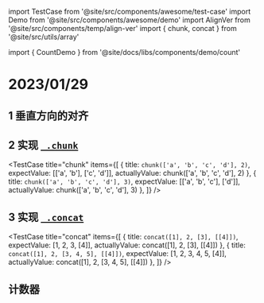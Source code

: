import TestCase from '@site/src/components/awesome/test-case'
import Demo from '@site/src/components/awesome/demo'
import AlignVer from '@site/src/components/temp/align-ver'
import { chunk, concat } from '@site/src/utils/array'

import { CountDemo } from '@site/docs/libs/components/demo/count'

# 2023/01/29
## 1 垂直方向的对齐
<Demo>
  <AlignVer />
</Demo>

## 2 实现 [`_.chunk`](https://lodash.com/docs/4.17.15#chunk)
<TestCase
  title="chunk"
  items={[
    {
      title: `chunk(['a', 'b', 'c', 'd'], 2)`,
      expectValue: [['a', 'b'], ['c', 'd']],
      actuallyValue: chunk(['a', 'b', 'c', 'd'], 2)
    },
    {
      title: `chunk(['a', 'b', 'c', 'd'], 3)`,
      expectValue: [['a', 'b', 'c'], ['d']],
      actuallyValue: chunk(['a', 'b', 'c', 'd'], 3)
    },
  ]}
/>


## 3 实现 [`_.concat`](https://lodash.com/docs/4.17.15#concat)
<TestCase
  title="concat"
  items={[
    {
      title: `concat([1], 2, [3], [[4]])`,
      expectValue: [1, 2, 3, [4]],
      actuallyValue: concat([1], 2, [3], [[4]])
    },
    {
      title: `concat([1], 2, [3, 4, 5], [[4]])`,
      expectValue: [1, 2, 3,  4, 5, [4]],
      actuallyValue: concat([1], 2, [3, 4, 5], [[4]])
    },
  ]}
/>

## 计数器
<CountDemo />